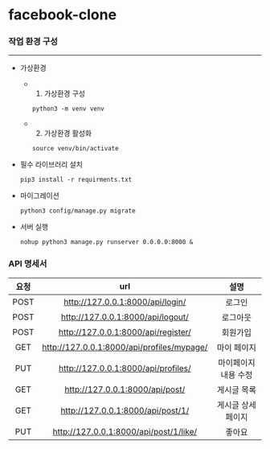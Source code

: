 # facebook-clone

### 작업 환경 구성
---
- 가상환경
    - 1. 가상환경 구성
        ```
        python3 -m venv venv
        ``` 

    - 2. 가상환경 활성화
        ```
        source venv/bin/activate
        ```

- 필수 라이브러리 설치
    ```
    pip3 install -r requirments.txt
    ```

- 마이그레이션
    ```
    python3 config/manage.py migrate
    ```

- 서버 실행
    ```
    nohup python3 manage.py runserver 0.0.0.0:8000 &

    ```


### API 명세서
|요청|url|설명|
|:---:|:---:|:---:|
|POST|http://127.0.0.1:8000/api/login/|로그인|
|POST|http://127.0.0.1:8000/api/logout/|로그아웃|
|POST|http://127.0.0.1:8000/api/register/|회원가입|
|GET|http://127.0.0.1:8000/api/profiles/mypage/|마이 페이지|
|PUT|http://127.0.0.1:8000/api/profiles/|마이페이지 내용 수정|
|GET|http://127.0.0.1:8000/api/post/|게시글 목록|
|GET|http://127.0.0.1:8000/api/post/1/|게시글 상세 페이지|
|PUT|http://127.0.0.1:8000/api/post/1/like/|좋아요|
